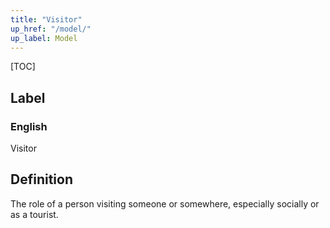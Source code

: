 ```yaml
---
title: "Visitor"
up_href: "/model/"
up_label: Model
---
```


[TOC]

## Label

### English
Visitor


## Definition
The role of a person visiting someone or somewhere, especially socially or as a tourist. 


    
